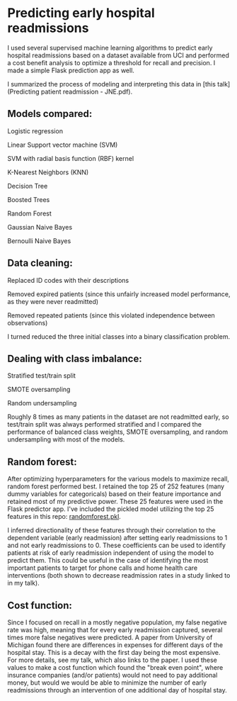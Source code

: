 # Predicting early hospital readmissions
I used several supervised machine learning algorithms to predict early hospital readmissions based on a dataset available from UCI and performed a cost benefit analysis to optimize a threshold for recall and precision. I made a simple Flask prediction app as well.

I summarized the process of modeling and interpreting this data in [this talk](Predicting patient readmission - JNE.pdf).


## Models compared:

Logistic regression

Linear Support vector machine (SVM)

SVM with radial basis function (RBF) kernel

K-Nearest Neighbors (KNN)

Decision Tree

Boosted Trees

Random Forest

Gaussian Naive Bayes

Bernoulli Naive Bayes


## Data cleaning:

Replaced ID codes with their descriptions

Removed expired patients (since this unfairly increased model performance, as they were never readmitted)

Removed repeated patients (since this violated independence between observations)

I turned reduced the three initial classes into a binary classification problem.


## Dealing with class imbalance:

Stratified test/train split

SMOTE oversampling

Random undersampling

Roughly 8 times as many patients in the dataset are not readmitted early, so test/train split was always performed stratified and I compared the performance of balanced class weights, SMOTE oversampling, and random undersampling with most of the models.


## Random forest:

After optimizing hyperparameters for the various models to maximize recall, random forest performed best. I retained the top 25 of 252 features (many dummy variables for categoricals) based on their feature importance and retained most of my predictive power. These 25 features were used in the Flask predictor app. I've included the pickled model utilizing the top 25 features in this repo: [randomforest.pkl](/Predictor_site_diabetes_flask/randomforest.pkl).

I inferred directionality of these features through their correlation to the dependent variable (early readmission) after setting early readmissions to 1 and not early readmissions to 0. These coefficients can be used to identify patients at risk of early readmission independent of using the model to predict them. This could be useful in the case of identifying the most important patients to target for phone calls and home health care interventions (both shown to decrease readmission rates in a study linked to in my talk).


## Cost function:

Since I focused on recall in a mostly negative population, my false negative rate was high, meaning that for every early readmission captured, several times more false negatives were predicted. A paper from University of Michigan found there are differences in expenses for different days of the hospital stay. This is a decay with the first day being the most expensive. For more details, see my talk, which also links to the paper. I used these values to make a cost function which found the "break even point", where insurance companies (and/or patients) would not need to pay additional money, but would we would be able to minimize the number of early readmissions through an intervention of one additional day of hospital stay.
